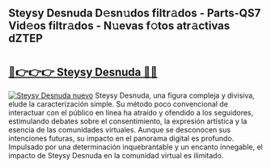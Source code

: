 ## Steysy Desnuda D𝚎sn𝚞dos filtr𝚊dos - Parts-QS7 Vid𝚎os filtr𝚊dos - N𝚞evas f𝚘tos atr𝚊ctivas dZTEP

# <h2><a href="http://mb4qs5.tromn.icu/?c=Steysy+Desnuda">🔗👉👉👉 Steysy Desnuda 🔗🔗</a></h2>

[![Steysy Desnuda nuevo](https://i.imgur.com/pEAQMta.gif)](http://mb4qs5.tromn.icu/?c=Steysy+Desnuda)
Steysy Desnuda, una figura compleja y divisiva, elude la caracterización simple. Su método poco convencional de interactuar con el público en línea ha atraído y ofendido a los seguidores, estimulando debates sobre el consentimiento, la expresión artística y la esencia de las comunidades virtuales. Aunque se desconocen sus intenciones futuras, su impacto en el panorama digital es profundo. Impulsado por una determinación inquebrantable y un encanto innegable, el impacto de Steysy Desnuda en la comunidad virtual es ilimitado.
